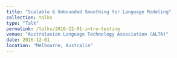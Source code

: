 ```yaml
---
title: "Scalable & Unbounded Smoothing for Language Modeling"
collection: talks
type: "Talk"
permalink: /talks/2016-12-01-intro-testing
venue: "Australasian Language Technology Association (ALTA)"
date: 2016-12-01
location: "Melbourne, Australia"
---
```

